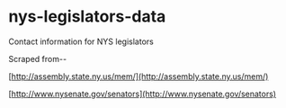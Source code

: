 # nys-legislators-data

Contact information for NYS legislators

Scraped from--

[http://assembly.state.ny.us/mem/](http://assembly.state.ny.us/mem/)

[http://www.nysenate.gov/senators](http://www.nysenate.gov/senators)
